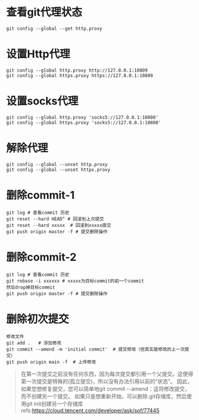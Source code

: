 # 查看git代理状态
```
git config --global --get http.proxy
```
# 设置Http代理
```
git config --global http.proxy http://127.0.0.1:10809
git config --global https.proxy https://127.0.0.1:10809
```
# 设置socks代理
```
git config --global http.proxy 'socks5://127.0.0.1:10808'
git config --global https.proxy 'socks5://127.0.0.1:10808'
```

# 解除代理
```
git config --global --unset http.proxy
git config --global --unset https.proxy
```
# 删除commit-1
```
git log # 查看commit 历史
git reset --hard HEAD^ # 回滚到上次提交
git reset --hard xxxxx  # 回滚到xxxxx提交
git push origin master -f # 提交删除操作
```
# 删除commit-2
```
git log # 查看commit 历史
git rebase -i xxxxxx # xxxxx为目标commit的前一个commit
然后drop掉目标commit
git push origin master -f # 提交删除操作
```
# 删除初次提交
```
修改文件
git add .   # 添加修改
git commit --amend -m 'initial commit'  # 提交修改（但其实是修改的上一次提交）
git push origin main -f  # 上传修改
```
> 在第一次提交之前没有任何东西，因为每次提交都引用一个父提交。这使得第一次提交是特殊的(孤立提交)，所以没有办法引用以前的“状态”。
因此，如果您想修复提交，您可以简单地git commit --amend：这将修改提交，而不创建另一个提交。
如果只是想重新开始，可以删除.git存储库，然后使用git init创建另一个存储库  
refs:https://cloud.tencent.com/developer/ask/sof/77445   
